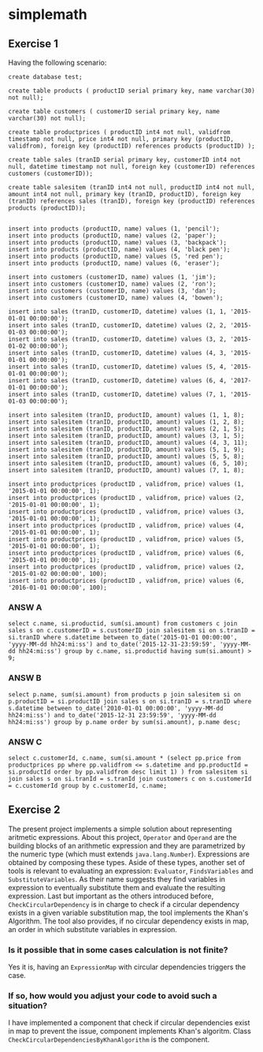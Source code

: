 # simplemath



## Exercise 1
Having the following scenario:

```
create database test;

create table products ( productID serial primary key, name varchar(30) not null);

create table customers ( customerID serial primary key, name varchar(30) not null);

create table productprices ( productID int4 not null, validfrom timestamp not null, price int4 not null, primary key (productID, validfrom), foreign key (productID) references products (productID) );

create table sales (tranID serial primary key, customerID int4 not null, datetime timestamp not null, foreign key (customerID) references customers (customerID));

create table salesitem (tranID int4 not null, productID int4 not null, amount int4 not null, primary key (tranID, productID), foreign key (tranID) references sales (tranID), foreign key (productID) references products (productID));


insert into products (productID, name) values (1, 'pencil');
insert into products (productID, name) values (2, 'paper');
insert into products (productID, name) values (3, 'backpack');
insert into products (productID, name) values (4, 'black pen');
insert into products (productID, name) values (5, 'red pen');
insert into products (productID, name) values (6, 'eraser');

insert into customers (customerID, name) values (1, 'jim');
insert into customers (customerID, name) values (2, 'ron');
insert into customers (customerID, name) values (3, 'dan');
insert into customers (customerID, name) values (4, 'bowen');

insert into sales (tranID, customerID, datetime) values (1, 1, '2015-01-01 00:00:00');
insert into sales (tranID, customerID, datetime) values (2, 2, '2015-01-03 00:00:00');
insert into sales (tranID, customerID, datetime) values (3, 2, '2015-01-02 00:00:00');
insert into sales (tranID, customerID, datetime) values (4, 3, '2015-01-01 00:00:00');
insert into sales (tranID, customerID, datetime) values (5, 4, '2015-01-01 00:00:00');
insert into sales (tranID, customerID, datetime) values (6, 4, '2017-01-01 00:00:00');
insert into sales (tranID, customerID, datetime) values (7, 1, '2015-01-03 00:00:00');

insert into salesitem (tranID, productID, amount) values (1, 1, 8);
insert into salesitem (tranID, productID, amount) values (1, 2, 8);
insert into salesitem (tranID, productID, amount) values (2, 1, 5);
insert into salesitem (tranID, productID, amount) values (3, 1, 5);
insert into salesitem (tranID, productID, amount) values (4, 3, 11);
insert into salesitem (tranID, productID, amount) values (5, 1, 9);
insert into salesitem (tranID, productID, amount) values (5, 5, 8);
insert into salesitem (tranID, productID, amount) values (6, 5, 10);
insert into salesitem (tranID, productID, amount) values (7, 1, 8);

insert into productprices (productID , validfrom, price) values (1, '2015-01-01 00:00:00', 1);
insert into productprices (productID , validfrom, price) values (2, '2015-01-01 00:00:00', 1);
insert into productprices (productID , validfrom, price) values (3, '2015-01-01 00:00:00', 1);
insert into productprices (productID , validfrom, price) values (4, '2015-01-01 00:00:00', 1);
insert into productprices (productID , validfrom, price) values (5, '2015-01-01 00:00:00', 1);
insert into productprices (productID , validfrom, price) values (6, '2015-01-01 00:00:00', 1);
insert into productprices (productID , validfrom, price) values (2, '2015-01-02 00:00:00', 100);
insert into productprices (productID , validfrom, price) values (6, '2016-01-01 00:00:00', 100);
```

### ANSW A
```
select c.name, si.productid, sum(si.amount) from customers c join sales s on c.customerID = s.customerID join salesitem si on s.tranID = si.tranID where s.datetime between to_date('2015-01-01 00:00:00', 'yyyy-MM-dd hh24:mi:ss') and to_date('2015-12-31-23:59:59', 'yyyy-MM-dd hh24:mi:ss') group by c.name, si.productid having sum(si.amount) > 9;
```

### ANSW B
```
select p.name, sum(si.amount) from products p join salesitem si on p.productID = si.productID join sales s on si.tranID = s.tranID where s.datetime between to_date('2010-01-01 00:00:00', 'yyyy-MM-dd hh24:mi:ss') and to_date('2015-12-31 23:59:59', 'yyyy-MM-dd hh24:mi:ss') group by p.name order by sum(si.amount), p.name desc;
```

### ANSW C

```
select c.customerId, c.name, sum(si.amount * (select pp.price from productprices pp where pp.validfrom <= s.datetime and pp.productId = si.productId order by pp.validfrom desc limit 1) ) from salesitem si join sales s on si.tranId = s.tranId join customers c on s.customerId = c.customerId group by c.customerId, c.name;
```

## Exercise 2
The present project implements a simple solution about representing aritmetic expressions. 
About this project, `Operator` and `Operand` are the building blocks of an arithmetic expression and they are parametrized by the numeric type (which must extends `java.lang.Number`). Expressions are obtained by composing these types. 
Aside of these types, another set of tools is relevant to evaluating an expression: `Evaluator`, `FindsVariables` and `SubstituteVariables`. As their name suggests they find variables in expression to eventually substitute them and evaluate the resulting expression. 
Last but important as the others introduced before, `CheckCircularDependency` is in charge to check if a circular dependency exists in a given variable substitution map, the tool implements the Khan's Algorithm. The tool also provides, if no circular dependency exists in map, an order in which substitute variables in expression. 

### Is it possible that in some cases calculation is not finite?
Yes it is, having an `ExpressionMap` with circular dependencies triggers the case. 

### If so, how would you adjust your code to avoid such a situation?
I have implemented a component that check if circular dependencies exist in map to prevent the issue, component implements Khan's algoritm. Class `CheckCircularDependenciesByKhanAlgorithm` is the component.